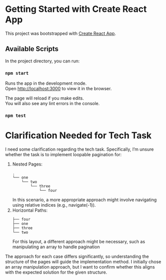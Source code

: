# Getting Started with Create React App

This project was bootstrapped with [Create React App](https://github.com/facebook/create-react-app).

## Available Scripts

In the project directory, you can run:

### `npm start`

Runs the app in the development mode.\
Open [http://localhost:3000](http://localhost:3000) to view it in the browser.

The page will reload if you make edits.\
You will also see any lint errors in the console.

### `npm test`

# Clarification Needed for Tech Task
I need some clarification regarding the tech task. Specifically, I’m unsure whether the task is to implement loopable pagination for:
1) Nested Pages:
    ```
    .
    └── one
        └── two
            └── three
                └── four
    ```
    In this scenario, a more appropriate approach might involve navigating using relative indices (e.g., navigate(-1)).
2) Horizontal Paths:
    ```.
    ├── four
    ├── one
    ├── three
    └── two

    ```
    For this layout, a different approach might be necessary, such as manipulating an array to handle pagination

The approach for each case differs significantly, so understanding the structure of the pages will guide the implementation method. I initially chose an array manipulation approach, but I want to confirm whether this aligns with the expected solution for the given structure.

